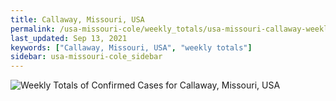 ```yaml
---
title: Callaway, Missouri, USA
permalink: /usa-missouri-cole/weekly_totals/usa-missouri-callaway-weekly_totals.html
last_updated: Sep 13, 2021
keywords: ["Callaway, Missouri, USA", "weekly totals"]
sidebar: usa-missouri-cole_sidebar
---
```


![Weekly Totals of Confirmed Cases for Callaway, Missouri, USA](/covid_tracker/images/graphs/usa-missouri-callaway-weekly_totals_graph.png)
